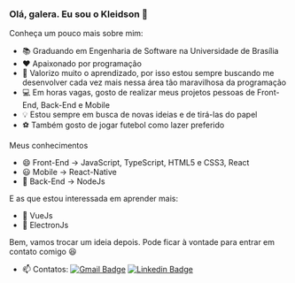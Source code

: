 ### Olá, galera. Eu sou o Kleidson 👋

Conheça um pouco mais sobre mim:

- 📚 Graduando em Engenharia de Software na Universidade de Brasília
- ❤️ Apaixonado por programação
- 📝 Valorizo muito o aprendizado, por isso estou sempre buscando me desenvolver cada vez mais nessa área tão maravilhosa da programação
- 💻 Em horas vagas, gosto de realizar meus projetos pessoas de Front-End, Back-End e Mobile 
- 💡 Estou sempre em busca de novas ideias e de tirá-las do papel
- ⚽ Também gosto de jogar futebol como lazer preferido

Meus conhecimentos

- 😄 Front-End -> JavaScript, TypeScript, HTML5 e CSS3, React
- 😃 Mobile -> React-Native
- 🙂 Back-End -> NodeJs

E as que estou interessada em aprender mais:

- 🌱 VueJs
- 🌱 ElectronJs

Bem, vamos trocar um ideia depois. Pode ficar à vontade para entrar em contato comigo 😆

- 📫 Contatos:  [![Gmail Badge](https://img.shields.io/badge/-gmail-c14438?style=flat-square&logo=Gmail&logoColor=white&link=mailto:kleidsonalves15@gmail.com)](mailto:kleidsonalves15@gmail.com) [![Linkedin Badge](https://img.shields.io/badge/-Kleidson-blue?style=flat-square&logo=Linkedin&logoColor=white&link=https://www.linkedin.com/in/kleidson-alves/)](https://www.linkedin.com/in/kleidson-alves/) 
